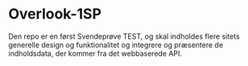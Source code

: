 # Overlook-1SP
Den repo er en først Svendeprøve TEST, og  skal indholdes flere sitets generelle design og funktionalitet og integrere og præsentere de indholdsdata, der kommer fra det webbaserede API.
